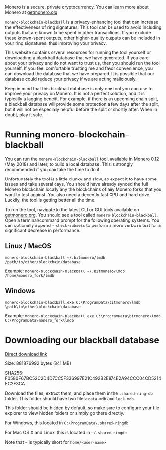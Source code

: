 Monero is a secure, private cryptocurrency. You can learn more about Monero at [getmonero.org](https://getmonero.org).

`monero-blockchain-blackball` is a privacy-enhancing tool that can increase the effectiveness of ring signatures. This tool can be used to avoid including outputs that are known to be spent in other transactions. If you exclude these known-spent outputs, other higher-quality outputs can be included in your ring signatures, thus improving your privacy.

This website contains several resources for running the tool yourself or downloading a blackball database that we have generated. If you care about your privacy and do not want to trust us, then you should run the tool yourself. If you feel comfortable trusting me and favor convenience, you can download the database that we have prepared. It is possible that our database could reduce your privacy if we are acting maliciously.

Keep in mind that this blackball database is only one tool you can use to improve your privacy on Monero. It is not a perfect solution, and it is typically a lagging benefit. For example, if there is an upcoming chain split, a blackball database will provide some protection a few days after the split, but it will not be especially helpful before the split or shortly after. When in doubt, play it safe.

# Running monero-blockchain-blackball

You can run the `monero-blockchain-blackball` tool, available in Monero 0.12 (May 2018) and later, to build a local database. This is strongly recommended if you can take the time to do it.

Unfortunately the tool is a little clunky and slow, so expect it to have some issues and take several days. You should have already synced the full Monero blockchain locally any the blockchains of any Monero forks that you want to test against. You also need a decently fast CPU and hard drive. Luckily, the tool is getting better all the time.

To run the tool, navigate to the latest CLI or GUI tools available on [getmonero.org](https://getmonero.org/downloads). You should see a tool called `monero-blockchain-blackball`. Open a terminal/command prompt for the following operating systems. You can optionally append `--check-subsets` to perform a more verbose test for a significant decrease in performance.

## Linux / MacOS

`monero-blockchain-blackball ~/.bitmonero/lmdb /path/to/other/blockchain/database`

Example: `monero-blockchain-blackball ~/.bitmonero/lmdb /home/monero_fork/lmdb`

## Windows

`monero-blockchain-blackball.exe C:\ProgramData\bitmonero\lmdb \path\to\other\blockchain\database`

Example: `monero-blockchain-blackball.exe C:\ProgramData\bitmonero\lmdb C:\ProgramData\monero_fork\lmdb`

# Downloading our blackball database

[Direct download link](https://drive.google.com/uc?export=download&id=1vMuH-bGUCeeSHVvr0CwivrP95CCA1zBF)

Size: 881876992 bytes (841 MB)

SHA256: F0580F67BC52C2D4D7CC5F336997E21C492B2E874E2A94CCC04CD5214EC2F3CA

Download the files, extract them, and place them in the `.shared-ring-db` folder. This folder should have two files: `data.mdb` and `lock.mdb`.

This folder should be hidden by default, so make sure to configure your file explorer to view hidden folders or simply go there directly.

For Windows, this located in `C:\ProgramData\.shared-ringdb`

For Mac OS X and Linux, this is located in `~/.shared-ringdb`

Note that `~` is typically short for `home/<user-name>`
